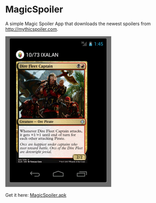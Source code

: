 # MagicSpoiler

A simple Magic Spoiler App that downloads the newest spoilers from http://mythicspoiler.com.

<img src="MagicSpoiler.png" />

Get it here: <a href="bin/MagicSpoiler.apk?raw=true">MagicSpoiler.apk</a>
